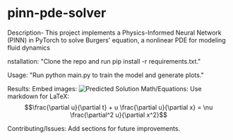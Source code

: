 # pinn-pde-solver
Description- This project implements a Physics-Informed Neural Network (PINN) in PyTorch to solve Burgers' equation, a nonlinear PDE for modeling fluid dynamics

nstallation: "Clone the repo and run pip install -r requirements.txt."

Usage: "Run python main.py to train the model and generate plots."

Results: Embed images: ![Predicted Solution](solution.png)
Math/Equations: Use markdown for LaTeX: $$\frac{\partial u}{\partial t} + u \frac{\partial u}{\partial x} = \nu \frac{\partial^2 u}{\partial x^2}$$

Contributing/Issues: Add sections for future improvements.
